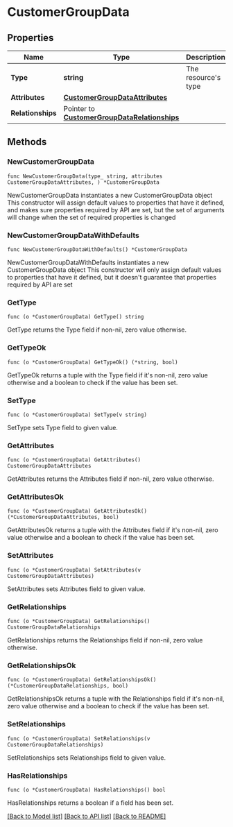 # CustomerGroupData

## Properties

Name | Type | Description | Notes
------------ | ------------- | ------------- | -------------
**Type** | **string** | The resource&#39;s type | [default to "customer_groups"]
**Attributes** | [**CustomerGroupDataAttributes**](CustomerGroupDataAttributes.md) |  | 
**Relationships** | Pointer to [**CustomerGroupDataRelationships**](CustomerGroupDataRelationships.md) |  | [optional] 

## Methods

### NewCustomerGroupData

`func NewCustomerGroupData(type_ string, attributes CustomerGroupDataAttributes, ) *CustomerGroupData`

NewCustomerGroupData instantiates a new CustomerGroupData object
This constructor will assign default values to properties that have it defined,
and makes sure properties required by API are set, but the set of arguments
will change when the set of required properties is changed

### NewCustomerGroupDataWithDefaults

`func NewCustomerGroupDataWithDefaults() *CustomerGroupData`

NewCustomerGroupDataWithDefaults instantiates a new CustomerGroupData object
This constructor will only assign default values to properties that have it defined,
but it doesn't guarantee that properties required by API are set

### GetType

`func (o *CustomerGroupData) GetType() string`

GetType returns the Type field if non-nil, zero value otherwise.

### GetTypeOk

`func (o *CustomerGroupData) GetTypeOk() (*string, bool)`

GetTypeOk returns a tuple with the Type field if it's non-nil, zero value otherwise
and a boolean to check if the value has been set.

### SetType

`func (o *CustomerGroupData) SetType(v string)`

SetType sets Type field to given value.


### GetAttributes

`func (o *CustomerGroupData) GetAttributes() CustomerGroupDataAttributes`

GetAttributes returns the Attributes field if non-nil, zero value otherwise.

### GetAttributesOk

`func (o *CustomerGroupData) GetAttributesOk() (*CustomerGroupDataAttributes, bool)`

GetAttributesOk returns a tuple with the Attributes field if it's non-nil, zero value otherwise
and a boolean to check if the value has been set.

### SetAttributes

`func (o *CustomerGroupData) SetAttributes(v CustomerGroupDataAttributes)`

SetAttributes sets Attributes field to given value.


### GetRelationships

`func (o *CustomerGroupData) GetRelationships() CustomerGroupDataRelationships`

GetRelationships returns the Relationships field if non-nil, zero value otherwise.

### GetRelationshipsOk

`func (o *CustomerGroupData) GetRelationshipsOk() (*CustomerGroupDataRelationships, bool)`

GetRelationshipsOk returns a tuple with the Relationships field if it's non-nil, zero value otherwise
and a boolean to check if the value has been set.

### SetRelationships

`func (o *CustomerGroupData) SetRelationships(v CustomerGroupDataRelationships)`

SetRelationships sets Relationships field to given value.

### HasRelationships

`func (o *CustomerGroupData) HasRelationships() bool`

HasRelationships returns a boolean if a field has been set.


[[Back to Model list]](../README.md#documentation-for-models) [[Back to API list]](../README.md#documentation-for-api-endpoints) [[Back to README]](../README.md)


